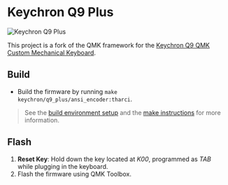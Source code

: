 # Keychron Q9 Plus

![Keychron Q9 Plus](https://i.imgur.com/Yp9K7Gsh.jpg)

This project is a fork of the QMK framework for the [Keychron Q9 QMK Custom Mechanical Keyboard](https://www.keychron.com/products/keychron-q9-qmk-custom-mechanical-keyboard).


## Build

- Build the firmware by running `make keychron/q9_plus/ansi_encoder:tharci`.

> See the [build environment setup](https://docs.qmk.fm/#/getting_started_build_tools) and the [make instructions](https://docs.qmk.fm/#/getting_started_make_guide) for more information.

## Flash

1. **Reset Key**: Hold down the key located at *K00*, programmed as *TAB* while plugging in the keyboard.
2. Flash the firmware using QMK Toolbox.

